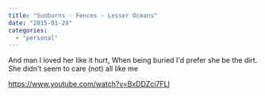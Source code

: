 ```yaml
---
title: "Sunburns - Fences - Lesser Oceans"
date: "2015-01-29"
categories: 
  - "personal"
---
```


And man I loved her like it hurt, When being buried I'd prefer she be the dirt. She didn't seem to care (not) all like me

https://www.youtube.com/watch?v=BxDDZci7FLI
